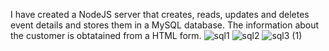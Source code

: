I have created a NodeJS server that creates, reads, updates and deletes event details and stores them in a MySQL database. The information about the customer is obtatained from a HTML form.
![sql1](https://github.com/Rashmika0902/Customer-management-system-sql/assets/159149854/5e2bf7af-f365-4887-a6f1-b4a0592b8902)
![sql2](https://github.com/Rashmika0902/Customer-management-system-sql/assets/159149854/cd8d1a8b-6ef4-4e17-b51f-2bdef765dc9e)
![sql3 (1)](https://github.com/Rashmika0902/Customer-management-system-sql/assets/159149854/585c5319-8c67-4830-9325-01bde0c6bacf)

